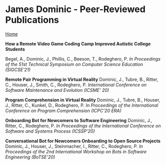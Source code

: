 <h1>James Dominic - Peer-Reviewed Publications</h1>

[Home](index.md)


**How a Remote Video Game Coding Camp Improved Autistic College Students**

Begel, A., Dominic, J., Phillis, C., Beeson, T., Rodeghero, P.
_In Proceedings of the 51st Technical Symposium on Computer Science Education (SIGCSE'21)_

**Remote Pair Programming in Virtual Reality**
Dominic, J., Tubre, B., Ritter, C., Houser, J., Smith, C., Rodeghero, P.
_International Conference on Software Maintenance and Evolution (ICSME' 20)_

**Program Comprehension in Virtual Reality**
Dominic, J., Tubre, B., Houser, J., Ritter, C., Kunkel, D., Rodeghero, P.
_In Proceedings of the International Conference on Program Comprehension (ICPC'20 ERA)_

**Onboarding Bot for Newcomers to Software Engineering**
Dominic, J., Ritter, C., Rodeghero, P.
_In Proceedings of the International Conference on Software and Systems Process (ICSSP'20)_

**Conversational Bot for Newcomers Onboarding to Open Source Projects**
Dominic, J., Houser, J., Steinmacher, I., Ritter, C., Rodeghero, P.
_In Proceedings of the 2nd International Workshop on Bots in Software Engineering (BoTSE'20)_
